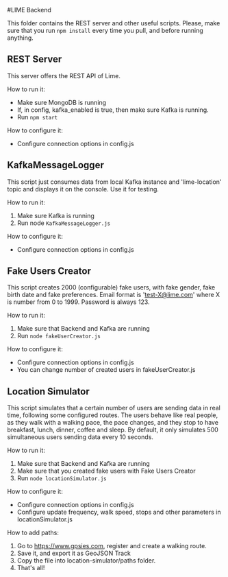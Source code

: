 #LIME Backend

This folder contains the REST server and other useful scripts.
Please, make sure that you run `npm install` every time you pull, and before running anything.


## REST Server

This server offers the REST API of Lime.

How to run it: 
* Make sure MongoDB is running 
* If, in config, kafka_enabled is true, then make sure Kafka is running.
* Run `npm start`

How to configure it:
* Configure connection options in config.js

## KafkaMessageLogger
This script just consumes data from local Kafka instance and 'lime-location' topic and displays it on the console.
Use it for testing.

How to run it:
1. Make sure Kafka is running
2. Run node `KafkaMessageLogger.js`

How to configure it:
* Configure connection options in config.js

## Fake Users Creator
This script creates 2000 (configurable) fake users, with fake gender, fake birth date and fake preferences.
Email format is 'test-X@lime.com' where X is number from 0 to 1999. Password is always 123.

How to run it:
1. Make sure that Backend and Kafka are running
2. Run `node fakeUserCreator.js`

How to configure it:
* Configure connection options in config.js
* You can change number of created users in fakeUserCreator.js

## Location Simulator

This script simulates that a certain number of users are sending data in real time, following some configured routes.
The users behave like real people, as they walk with a walking pace, the pace changes, and they stop to have breakfast, lunch, dinner, coffee and sleep.
By default, it only simulates 500 simultaneous users sending data every 10 seconds.

How to run it:
1. Make sure that Backend and Kafka are running
2. Make sure that you created fake users with Fake Users Creator
3. Run `node locationSimulator.js`

How to configure it:
* Configure connection options in config.js
* Configure update frequency, walk speed, stops and other parameters in locationSimulator.js

How to add paths:
1. Go to https://www.gpsies.com, register and create a walking route.
2. Save it, and export it as GeoJSON Track 
3. Copy the file into location-simulator/paths folder.
4. That's all!

